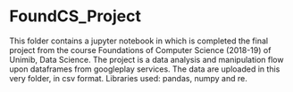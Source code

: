 # FoundCS_Project

This folder contains a jupyter notebook in which is completed the final project from the course Foundations of Computer Science (2018-19)
of Unimib, Data Science.
The project is a data analysis and manipulation flow upon dataframes from googleplay services. The data are uploaded in this very folder,
in csv format.
Libraries used: pandas, numpy and re.
